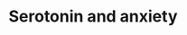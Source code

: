 ---
annotations:
- id: PW:0000013
  parent: disease pathway
  type: Pathway Ontology
  value: disease pathway
authors:
- Helix
- Andra
- Egonw
- MaintBot
- Lindarieswijk
description: ''
last-edited: 2019-09-17
organisms:
- Rattus norvegicus
redirect_from:
- /index.php/Pathway:WP2132
- /instance/WP2132
- /instance/WP2132_r107237
revision: r107237
schema-jsonld:
- '@context': https://schema.org/
  '@id': https://wikipathways.github.io/pathways/WP2132.html
  '@type': Dataset
  creator:
    '@type': Organization
    name: WikiPathways
  description: ''
  keywords:
  - Adra1a
  - Arc
  - CRF
  - Fos
  - Grin2d
  - Htr1a
  - Htr2a
  - Htr2c
  - KPCB
  - Nlgn1
  - Plcd4
  - Plek
  - Ppp3ca
  - THDOC
  - ketanserin
  license: CC0
  name: Serotonin and anxiety
seo: CreativeWork
title: Serotonin and anxiety
wpid: WP2132
---